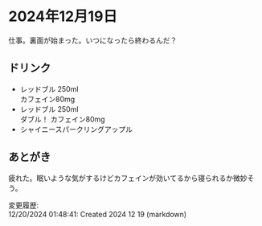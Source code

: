 # 2024年12月19日

仕事。裏面が始まった。いつになったら終わるんだ？

## ドリンク

- レッドブル 250ml  
カフェイン80mg
- レッドブル 250ml  
ダブル！
カフェイン80mg
- シャイニースパークリングアップル

## あとがき

疲れた。眠いような気がするけどカフェインが効いてるから寝られるか微妙そう。

変更履歴:  
12/20/2024 01:48:41: Created 2024 12 19 (markdown)  
